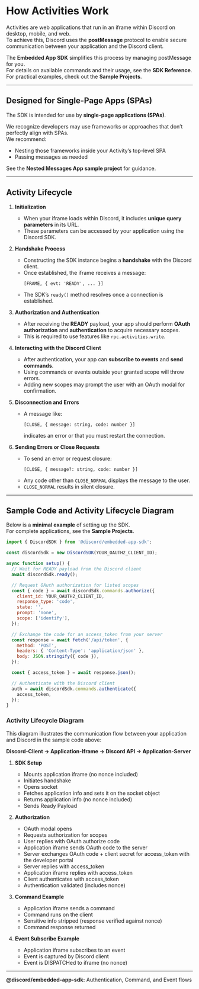 # How Activities Work

Activities are web applications that run in an iframe within Discord on desktop, mobile, and web.  
To achieve this, Discord uses the **postMessage** protocol to enable secure communication between your application and the Discord client.  

The **Embedded App SDK** simplifies this process by managing postMessage for you.  
For details on available commands and their usage, see the **SDK Reference**.  
For practical examples, check out the **Sample Projects**.

---

## Designed for Single-Page Apps (SPAs)

The SDK is intended for use by **single-page applications (SPAs)**.  

We recognize developers may use frameworks or approaches that don’t perfectly align with SPAs.  
We recommend:
- Nesting those frameworks inside your Activity’s top-level SPA  
- Passing messages as needed  

See the **Nested Messages App sample project** for guidance.

---

## Activity Lifecycle

1. **Initialization**  
   - When your iframe loads within Discord, it includes **unique query parameters** in its URL.  
   - These parameters can be accessed by your application using the Discord SDK.  

2. **Handshake Process**  
   - Constructing the SDK instance begins a **handshake** with the Discord client.  
   - Once established, the iframe receives a message:  
     ```
     [FRAME, { evt: 'READY', ... }]
     ```  
   - The SDK’s `ready()` method resolves once a connection is established.  

3. **Authorization and Authentication**  
   - After receiving the **READY** payload, your app should perform **OAuth authorization** and **authentication** to acquire necessary scopes.  
   - This is required to use features like `rpc.activities.write`.  

4. **Interacting with the Discord Client**  
   - After authentication, your app can **subscribe to events** and **send commands**.  
   - Using commands or events outside your granted scope will throw errors.  
   - Adding new scopes may prompt the user with an OAuth modal for confirmation.  

5. **Disconnection and Errors**  
   - A message like:  
     ```
     [CLOSE, { message: string, code: number }]
     ```  
     indicates an error or that you must restart the connection.  

6. **Sending Errors or Close Requests**  
   - To send an error or request closure:  
     ```
     [CLOSE, { message?: string, code: number }]
     ```  
   - Any code other than `CLOSE_NORMAL` displays the message to the user.  
   - `CLOSE_NORMAL` results in silent closure.  

---

## Sample Code and Activity Lifecycle Diagram

Below is a **minimal example** of setting up the SDK.  
For complete applications, see the **Sample Projects**.

```javascript
import { DiscordSDK } from '@discord/embedded-app-sdk';

const discordSdk = new DiscordSDK(YOUR_OAUTH2_CLIENT_ID);

async function setup() {
  // Wait for READY payload from the Discord client
  await discordSdk.ready();

  // Request OAuth authorization for listed scopes
  const { code } = await discordSdk.commands.authorize({
    client_id: YOUR_OAUTH2_CLIENT_ID,
    response_type: 'code',
    state: '',
    prompt: 'none',
    scope: ['identify'],
  });

  // Exchange the code for an access_token from your server
  const response = await fetch('/api/token', {
    method: 'POST',
    headers: { 'Content-Type': 'application/json' },
    body: JSON.stringify({ code }),
  });

  const { access_token } = await response.json();

  // Authenticate with the Discord client
  auth = await discordSdk.commands.authenticate({
    access_token,
  });
}
```

### Activity Lifecycle Diagram

This diagram illustrates the communication flow between your application and Discord in the sample code above:

**Discord-Client → Application-Iframe → Discord API → Application-Server**

1. **SDK Setup**  
   - Mounts application iframe (no nonce included)  
   - Initiates handshake  
   - Opens socket  
   - Fetches application info and sets it on the socket object  
   - Returns application info (no nonce included)  
   - Sends Ready Payload  

2. **Authorization**  
   - OAuth modal opens  
   - Requests authorization for scopes  
   - User replies with OAuth authorize code  
   - Application iframe sends OAuth code to the server  
   - Server exchanges OAuth code + client secret for access_token with the developer portal  
   - Server replies with access_token  
   - Application iframe replies with access_token  
   - Client authenticates with access_token  
   - Authentication validated (includes nonce)  

3. **Command Example**  
   - Application iframe sends a command  
   - Command runs on the client  
   - Sensitive info stripped (response verified against nonce)  
   - Command response returned  

4. **Event Subscribe Example**  
   - Application iframe subscribes to an event  
   - Event is captured by Discord client  
   - Event is DISPATCHed to iframe (no nonce)  

---

**@discord/embedded-app-sdk:** Authentication, Command, and Event flows